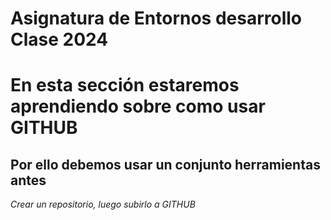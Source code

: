 

# Asignatura de Entornos desarrollo Clase 2024

# En esta sección estaremos aprendiendo sobre como usar GITHUB
## Por ello debemos usar un conjunto herramientas antes
*Crear un repositorio, luego subirlo a GITHUB*